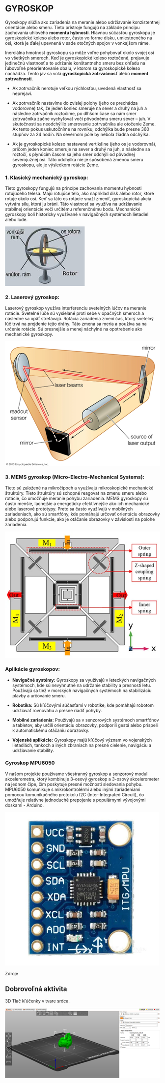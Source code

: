 # **GYROSKOP**

Gyroskopy slúžia ako zariadenia na meranie alebo udržiavanie konzistentnej orientácie alebo smeru. Tieto prístroje fungujú na základe princípu zachovania uhlového **momentu hybnosti**. Hlavnou súčasťou gyroskopu je gyroskopické koleso alebo rotor, často vo forme disku, umiestneného na osi, ktorá je ďalej upevnená v sade otočných spojov v vonkajšom ráme.

Inerciálna hmotnosť gyroskopu sa môže voľne pohybovať okolo svojej osi vo všetkých smeroch. Keď je gyroskopické koleso roztočené, prejavuje jedinečnú vlastnosť a to udržanie konštantného smeru bez ohľadu na ľubovoľné preorientovanie obalu, v ktorom sa gyroskopické koleso nachádza. Tento jav sa volá **gyroskopická zotrvačnosť** alebo **moment zotrvačnosti**.

-   Ak zotrvačník nerotuje veľkou rýchlosťou, uvedená vlastnosť sa neprejaví.
    
-   Ak zotrvačník nastavíme do zvislej polohy (jeho os prechádza vodorovne) tak, že jeden koniec smeruje na sever a druhý na juh a následne zotrvačník roztočíme, po dlhšom čase sa nám smer zotrvačníka začne vychyľovať voči pôvodnému smeru sever – juh. V skutočnosti sa neodchýlilo smerovanie zotrvačníka ale otočenie Zeme. Ak tento pokus uskutočníme na rovníku, odchýlka bude presne 360 stupňov za 24 hodín. Na severnom póle by nebola žiadna odchýlka.
    
-   Ak je gyroskopické koleso nastavené vertikálne (jeho os je vodorovná), pričom jeden koniec smeruje na sever a druhý na juh, a následne sa roztočí, s plynúcim časom sa jeho smer odchýli od pôvodnej severojužnej osi. Táto odchýlka nie je spôsobená zmenou smeru gyroskopu, ale je výsledkom rotácie Zeme.
    

### 1. Klasický mechanický gyroskop:

Tieto gyroskopy fungujú na princípe zachovania momentu hybnosti rotujúceho telesa. Majú rotujúce telo, ako napríklad disk alebo rotor, ktoré rotuje okolo osi. Keď sa táto os rotácie snaží zmeniť, gyroskopická akcia vytvára silu, ktorá ju bráni. Táto vlastnosť sa využíva na udržiavanie stabilnej orientácie voči určitému referenčnému bodu. Mechanické gyroskopy boli historicky využívané v navigačných systémoch lietadiel alebo lode.

![Untitled-20231204-083529.jpg](./../Assets/gyroskop/Untitled-20231204-083529.jpg)

### 2. Laserový gyroskop:

Laserový gyroskop využíva interferenciu svetelných lúčov na meranie rotácie. Svetelné lúče sú vysielané proti sebe v opačných smeroch a následne sa opäť stretávajú. Rotácia zariadenia zmení čas, ktorý svetelný lúč trvá na prejdenie tejto dráhy. Táto zmena sa meria a používa sa na určenie rotácie. Sú presnejšie a menej náchylné na opotrebenie ako mechanické gyroskopy.

![Ring-laser-gyroscope-20231204-083803.webp](./../Assets/gyroskop/Ring-laser-gyroscope-20231204-083803.webp)

### 3. MEMS gyroskop (Micro-Electro-Mechanical Systems):

Tieto sú založené na mikročipoch a využívajú mikroskopické mechanické štruktúry. Tieto štruktúry sú schopné reagovať na zmenu smeru alebo rotácie, čo umožňuje meranie pohybu zariadenia. MEMS gyroskopy sú často menšie, lacnejšie a energeticky efektívnejšie ako ich mechanické alebo laserové prototypy. Preto sa často využívajú v mobilných zariadeniach, ako sú smartfóny, kde pomáhajú určovať orientáciu obrazovky alebo podporujú funkcie, ako je otáčanie obrazovky v závislosti na polohe zariadenia.

![micromachines-12-00902-g001-550-20231204-083731.webp](./../Assets/gyroskop/micromachines-12-00902-g001-550-20231204-083731.webp)

### Aplikácie gyroskopov:

-   **Navigačné systémy:** Gyroskopy sa využívajú v leteckých navigačných systémoch, kde sú nevyhnutné na udržanie stability a presnosti letu. Používajú sa tiež v morských navigačných systémoch na stabilizáciu plavby a určovanie smeru.
    
-   **Robotika:** Sú kľúčovými súčasťami v robotike, kde pomáhajú robotom udržiavať rovnováhu a presne riadiť pohyby.
    
-   **Mobilné zariadenia:** Používajú sa v senzorových systémoch smartfónov a tabletov, aby určili orientáciu obrazovky, podporili gestá alebo prispeli k automatickému otáčaniu obrazovky.
    
-   **Vojenské aplikácie:** Gyroskopy majú kľúčový význam vo vojenských lietadlách, tankoch a iných zbraniach na presné cielenie, navigáciu a udržiavanie stability.
    

### Gyroskop MPU6050

V našom projekte používame všestranný gyroskop a senzorový modul akcelerometra, ktorý kombinuje 3-osový gyroskop a 3-osový akcelerometer na jednom čipe, čím poskytuje presné možnosti sledovania pohybu. MPU6050 komunikuje s mikrokontrolérmi alebo inými zariadeniami pomocou komunikačného protokolu I2C (Inter-Integrated Circuit), čo umožňuje relatívne jednoduché prepojenie s populárnymi vývojovými doskami - Arduino.

![accelerometer-and-gyroscope-mpu6050-20231204-115658.webp](./../Assets/gyroskop/accelerometer-and-gyroscope-mpu6050-20231204-115658.webp)

Zdroje

## **Dobrovoľná aktivita**

3D Tlač kľúčenky v tvare srdca.

![image-20231204-084818.png](./../Assets/gyroskop/image-20231204-084818.png)